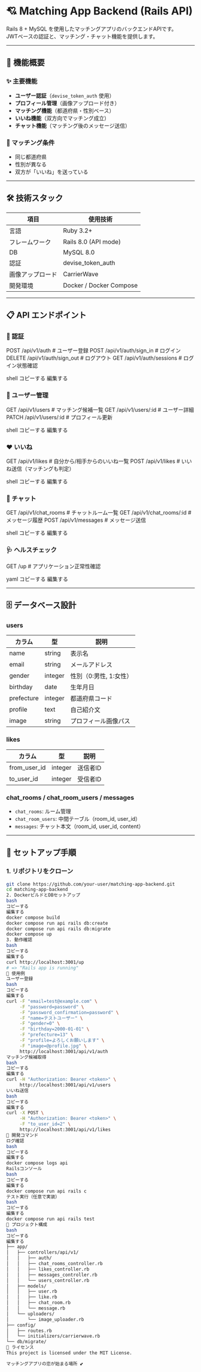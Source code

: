 # 💘 Matching App Backend (Rails API)

Rails 8 + MySQL を使用したマッチングアプリのバックエンドAPIです。  
JWTベースの認証と、マッチング・チャット機能を提供します。

---

## 🚀 機能概要

### ✨ 主要機能
- **ユーザー認証**（`devise_token_auth` 使用）
- **プロフィール管理**（画像アップロード付き）
- **マッチング機能**（都道府県・性別ベース）
- **いいね機能**（双方向でマッチング成立）
- **チャット機能**（マッチング後のメッセージ送信）

### 🎯 マッチング条件
- 同じ都道府県
- 性別が異なる
- 双方が「いいね」を送っている

---

## 🛠 技術スタック

| 項目              | 使用技術               |
|-------------------|------------------------|
| 言語              | Ruby 3.2+              |
| フレームワーク    | Rails 8.0 (API mode)   |
| DB                | MySQL 8.0              |
| 認証              | devise_token_auth      |
| 画像アップロード  | CarrierWave            |
| 開発環境          | Docker / Docker Compose|

---

## 📋 API エンドポイント

### 🔐 認証
POST /api/v1/auth # ユーザー登録
POST /api/v1/auth/sign_in # ログイン
DELETE /api/v1/auth/sign_out # ログアウト
GET /api/v1/auth/sessions # ログイン状態確認

shell
コピーする
編集する

### 👤 ユーザー管理
GET /api/v1/users # マッチング候補一覧
GET /api/v1/users/:id # ユーザー詳細
PATCH /api/v1/users/:id # プロフィール更新

shell
コピーする
編集する

### ❤️ いいね
GET /api/v1/likes # 自分から/相手からのいいね一覧
POST /api/v1/likes # いいね送信（マッチングも判定）

shell
コピーする
編集する

### 💬 チャット
GET /api/v1/chat_rooms # チャットルーム一覧
GET /api/v1/chat_rooms/:id # メッセージ履歴
POST /api/v1/messages # メッセージ送信

shell
コピーする
編集する

### 🩺 ヘルスチェック
GET /up # アプリケーション正常性確認

yaml
コピーする
編集する

---

## 🗄️ データベース設計

### users
| カラム       | 型       | 説明              |
|--------------|----------|-------------------|
| name         | string   | 表示名            |
| email        | string   | メールアドレス    |
| gender       | integer  | 性別（0:男性, 1:女性）|
| birthday     | date     | 生年月日          |
| prefecture   | integer  | 都道府県コード     |
| profile      | text     | 自己紹介文         |
| image        | string   | プロフィール画像パス|

### likes
| カラム         | 型       | 説明           |
|----------------|----------|----------------|
| from_user_id   | integer  | 送信者ID       |
| to_user_id     | integer  | 受信者ID       |

### chat_rooms / chat_room_users / messages
- `chat_rooms`: ルーム管理
- `chat_room_users`: 中間テーブル（room_id, user_id）
- `messages`: チャット本文（room_id, user_id, content）

---

## 🚀 セットアップ手順

### 1. リポジトリをクローン
```bash
git clone https://github.com/your-user/matching-app-backend.git
cd matching-app-backend
2. DockerビルドとDBセットアップ
bash
コピーする
編集する
docker compose build
docker compose run api rails db:create
docker compose run api rails db:migrate
docker compose up
3. 動作確認
bash
コピーする
編集する
curl http://localhost:3001/up
# => "Rails app is running"
📝 使用例
ユーザー登録
bash
コピーする
編集する
curl -F "email=test@example.com" \
     -F "password=password" \
     -F "password_confirmation=password" \
     -F "name=テストユーザー" \
     -F "gender=0" \
     -F "birthday=2000-01-01" \
     -F "prefecture=13" \
     -F "profile=よろしくお願いします" \
     -F "image=@profile.jpg" \
     http://localhost:3001/api/v1/auth
マッチング候補取得
bash
コピーする
編集する
curl -H "Authorization: Bearer <token>" \
     http://localhost:3001/api/v1/users
いいね送信
bash
コピーする
編集する
curl -X POST \
     -H "Authorization: Bearer <token>" \
     -F "to_user_id=2" \
     http://localhost:3001/api/v1/likes
🔧 開発コマンド
ログ確認
bash
コピーする
編集する
docker compose logs api
Railsコンソール
bash
コピーする
編集する
docker compose run api rails c
テスト実行（任意で実装）
bash
コピーする
編集する
docker compose run api rails test
📁 プロジェクト構成
bash
コピーする
編集する
├── app/
│   ├── controllers/api/v1/
│   │   ├── auth/
│   │   ├── chat_rooms_controller.rb
│   │   ├── likes_controller.rb
│   │   ├── messages_controller.rb
│   │   └── users_controller.rb
│   ├── models/
│   │   ├── user.rb
│   │   ├── like.rb
│   │   ├── chat_room.rb
│   │   └── message.rb
│   └── uploaders/
│       └── image_uploader.rb
├── config/
│   ├── routes.rb
│   └── initializers/carrierwave.rb
└── db/migrate/
📄 ライセンス
This project is licensed under the MIT License.

マッチングアプリの恋が始まる場所 💕
